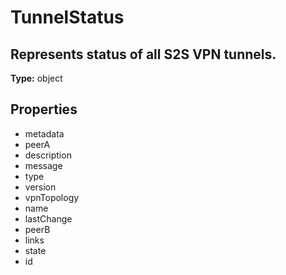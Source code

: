# TunnelStatus

## Represents status of all S2S VPN tunnels.

**Type:** object

## Properties
* metadata
* peerA
* description
* message
* type
* version
* vpnTopology
* name
* lastChange
* peerB
* links
* state
* id
